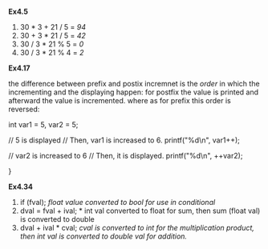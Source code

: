 **Ex4.5**

1. 30 * 3 + 21 / 5 = *94*
2. 30 + 3 * 21 / 5 = *42*
3. 30 / 3 * 21 % 5 = *0*
4. 30 / 3 * 21 % 4 = *2*


**Ex4.17**

the difference between prefix and postix incremnet is the *order* in which 
the incrementing and the displaying happen: for postfix the value is printed and afterward
the value is incremented. where as for prefix this order is reversed:


   int var1 = 5, var2 = 5;

   // 5 is displayed
   // Then, var1 is increased to 6.
   printf("%d\n", var1++);

   // var2 is increased to 6 
   // Then, it is displayed.
   printf("%d\n", ++var2);

   
}


**Ex4.34**

1. if (fval);  *float value converted to bool for use in conditional*
2. dval = fval + ival; * int val converted to float for sum, then sum (float val) is converted to double  
3. dval + ival * cval; *cval is converted to int for the multiplication product, then int val is converted to double val for addition.*
